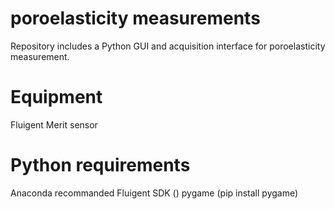 # poroelasticity measurements
Repository includes a Python GUI and acquisition interface for poroelasticity measurement.
# Equipment
Fluigent
Merit sensor

# Python requirements
Anaconda recommanded
Fluigent SDK ()
pygame (pip install pygame)
